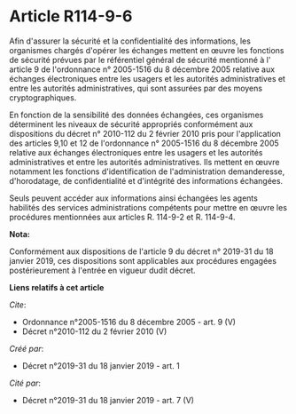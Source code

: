 # Article R114-9-6

Afin d'assurer la sécurité et la confidentialité des informations, les organismes chargés d'opérer les échanges mettent en
œuvre les fonctions de sécurité prévues par le référentiel général de sécurité mentionné à l' article 9 de l'ordonnance n°
2005-1516 du 8 décembre 2005 relative aux échanges électroniques entre les usagers et les autorités administratives et entre
les autorités administratives, qui sont assurées par des moyens cryptographiques. 

En fonction de la sensibilité des données échangées, ces organismes déterminent les niveaux de sécurité appropriés
conformément aux dispositions du décret n° 2010-112 du 2 février 2010 pris pour l'application des articles 9,10 et 12 de
l'ordonnance n° 2005-1516 du 8 décembre 2005 relative aux échanges électroniques entre les usagers et les autorités
administratives et entre les autorités administratives. Ils mettent en œuvre notamment les fonctions d'identification de
l'administration demanderesse, d'horodatage, de confidentialité et d'intégrité des informations échangées. 

Seuls peuvent accéder aux informations ainsi échangées les agents habilités des services administrations compétents pour
mettre en œuvre les procédures mentionnées aux articles R. 114-9-2 et R. 114-9-4.

**Nota:**

Conformément aux dispositions de l'article 9 du décret n° 2019-31 du 18 janvier 2019, ces dispositions sont applicables aux
procédures engagées postérieurement à l'entrée en vigueur dudit décret.

**Liens relatifs à cet article**

_Cite_:

  - Ordonnance n°2005-1516 du 8 décembre 2005 - art. 9 (V)
  - Décret n°2010-112 du 2 février 2010 (V)

_Créé par_:

  - Décret n°2019-31 du 18 janvier 2019 - art. 1

_Cité par_:

  - Décret n°2019-31 du 18 janvier 2019 - art. 7 (V)
